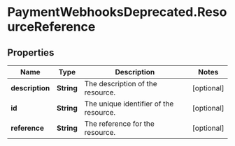# PaymentWebhooksDeprecated.ResourceReference

## Properties

Name | Type | Description | Notes
------------ | ------------- | ------------- | -------------
**description** | **String** | The description of the resource. | [optional] 
**id** | **String** | The unique identifier of the resource. | [optional] 
**reference** | **String** | The reference for the resource. | [optional] 


